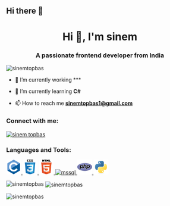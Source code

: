 ## Hi there 👋
<h1 align="center">Hi 👋, I'm sinem</h1>
<h3 align="center">A passionate frontend developer from India</h3>

<p align="left"> <img src="https://komarev.com/ghpvc/?username=sinemtopbas&label=Profile%20views&color=0e75b6&style=flat" alt="sinemtopbas" /> </p>

- 🔭 I’m currently working ***

- 🌱 I’m currently learning **C#**

- 📫 How to reach me **sinemtopbas1@gmail.com**

<h3 align="left">Connect with me:</h3>
<p align="left">
<a href="https://linkedin.com/in/sinem topbaş" target="blank"><img align="center" src="https://raw.githubusercontent.com/rahuldkjain/github-profile-readme-generator/master/src/images/icons/Social/linked-in-alt.svg" alt="sinem topbaş" height="30" width="40" /></a>
</p>

<h3 align="left">Languages and Tools:</h3>
<p align="left"> <a href="https://www.cprogramming.com/" target="_blank" rel="noreferrer"> <img src="https://raw.githubusercontent.com/devicons/devicon/master/icons/c/c-original.svg" alt="c" width="40" height="40"/> </a> <a href="https://www.w3schools.com/css/" target="_blank" rel="noreferrer"> <img src="https://raw.githubusercontent.com/devicons/devicon/master/icons/css3/css3-original-wordmark.svg" alt="css3" width="40" height="40"/> </a> <a href="https://www.w3.org/html/" target="_blank" rel="noreferrer"> <img src="https://raw.githubusercontent.com/devicons/devicon/master/icons/html5/html5-original-wordmark.svg" alt="html5" width="40" height="40"/> </a> <a href="https://www.microsoft.com/en-us/sql-server" target="_blank" rel="noreferrer"> <img src="https://www.svgrepo.com/show/303229/microsoft-sql-server-logo.svg" alt="mssql" width="40" height="40"/> </a> <a href="https://www.php.net" target="_blank" rel="noreferrer"> <img src="https://raw.githubusercontent.com/devicons/devicon/master/icons/php/php-original.svg" alt="php" width="40" height="40"/> </a> <a href="https://www.python.org" target="_blank" rel="noreferrer"> <img src="https://raw.githubusercontent.com/devicons/devicon/master/icons/python/python-original.svg" alt="python" width="40" height="40"/> </a> </p>

<p><img align="left" src="https://github-readme-stats.vercel.app/api/top-langs?username=sinemtopbas&show_icons=true&locale=en&layout=compact" alt="sinemtopbas" /></p>

<p>&nbsp;<img align="center" src="https://github-readme-stats.vercel.app/api?username=sinemtopbas&show_icons=true&locale=en" alt="sinemtopbas" /></p>

<p><img align="center" src="https://github-readme-streak-stats.herokuapp.com/?user=sinemtopbas&" alt="sinemtopbas" /></p>
